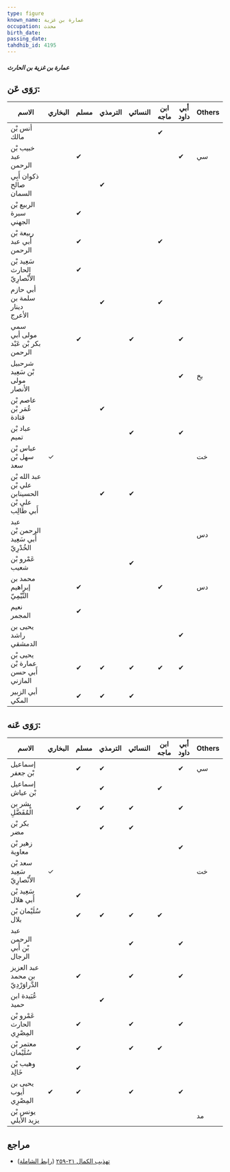 ```yaml
---
type: figure
known_name: عمارة بن غزية
occupation: محدث
birth_date:
passing_date:
tahdhib_id: 4195
---
```

##### عمارة بن غزية بن الحارث

## رَوَى عَن:
| الاسم                                              | البخاري | مسلم | الترمذي | النسائي | ابن ماجه | أبي داود | Others |
| -------------------------------------------------- | ------- | ---- | ------- | ------- | -------- | -------- | ------ |
| أنس بْن مالك                                       |         |      |         |         | ✔        |          |        |
| خبيب بْن عبد الرحمن                                |         | ✔    |         |         |          | ✔        | سي     |
| ذكوان أَبِي صالح السمان                            |         |      | ✔       |         |          |          |        |
| الربيع بْن سبرة الجهني                             |         | ✔    |         |         |          |          |        |
| ربيعة بْن أَبي عبد الرحمن                          |         | ✔    |         |         | ✔        |          |        |
| سَعِيد بْن الحارث الأَنْصارِيّ                     |         | ✔    |         |         |          |          |        |
| أبي حازم سلمة بن دينار الأعرج                      |         |      | ✔       |         | ✔        |          |        |
| سمي مولى أبي بكر بْن عَبْد الرحمن                  |         | ✔    |         | ✔       |          | ✔        |        |
| شرحبيل بْن سَعِيد مولى الأنصار                     |         |      |         |         |          | ✔        | بخ     |
| عاصم بْن عُمَر بْن قتادة                           |         |      | ✔       |         |          |          |        |
| عباد بْن تميم                                      |         |      |         | ✔       |          | ✔        |        |
| عباس بْن سهل بْن سعد                               | ✓       |      |         |         |          |          | خت     |
| عبد الله بْن علي بْن الحسينابن علي بْن أَبي طَالِب |         |      | ✔       | ✔       |          |          |        |
| عبد الرحمن بْن أَبي سَعِيد الخُدْرِيّ              |         |      |         |         |          |          | دس     |
| عَمْرو بْن شعيب                                    |         |      |         | ✔       |          |          |        |
| محمد بن إبراهيم التَّيْمِيّ                        |         | ✔    |         |         | ✔        |          | دس     |
| نعيم المجمر                                        |         | ✔    |         |         |          |          |        |
| يحيى بن راشد الدمشقي                               |         |      |         |         |          | ✔        |        |
| يحيى بْن عمارة بْن أَبي حسن المازني                |         | ✔    | ✔       | ✔       | ✔        | ✔        |        |
| أبي الزبير المكي                                   |         | ✔    | ✔       | ✔       |          |          |        |
## رَوَى عَنه:
| الاسم                              | البخاري | مسلم | الترمذي | النسائي | ابن ماجه | أبي داود | Others |
| ---------------------------------- | ------- | ---- | ------- | ------- | -------- | -------- | ------ |
| إسماعيل بْن جعفر                   |         | ✔    | ✔       |         |          | ✔        | سي     |
| إسماعيل بْن عياش                   |         |      | ✔       |         | ✔        |          |        |
| بشر بن الْمُفَضَّلِ                |         | ✔    | ✔       | ✔       |          | ✔        |        |
| بكر بْن مضر                        |         |      | ✔       | ✔       |          |          |        |
| زهير بْن معاوية                    |         |      |         |         |          | ✔        |        |
| سعد بْن سَعِيد الأَنْصارِيّ        | ✓       |      |         |         |          |          | خت     |
| سَعِيد بْن أَبي هلال               |         | ✔    |         |         |          |          |        |
| سُلَيْمان بْن بلال                 |         | ✔    | ✔       | ✔       | ✔        |          |        |
| عبد الرحمن بْن أَبي الرجال         |         |      |         | ✔       |          | ✔        |        |
| عبد العزيز بن محمد الدَّراوَرْدِيّ |         | ✔    |         | ✔       |          | ✔        |        |
| عُبَيدة ابن حميد                   |         |      | ✔       |         |          |          |        |
| عَمْرو بْن الحارث المِصْرِي        |         | ✔    |         | ✔       |          | ✔        |        |
| معتمر بْن سُلَيْمان                |         | ✔    |         | ✔       | ✔        |          |        |
| وهيب بْن خَالِد                    |         | ✔    |         |         |          |          |        |
| يحيى بن أيوب المِصْرِي             | ✔       | ✔    |         | ✔       |          | ✔        |        |
| يونس بْن يزيد الأيلي               |         |      |         |         |          |          | مد     |
## مراجع
- [تهذيب الكمال ٢١-٢٥٩](obsidian://open?vault=Tahdhib-al-Kamal&file=Figures/٤١٩٥-عمارة%20بن%20غزية%20بن%20الحارث) ([رابط الشاملة](https://shamela.ws/book/3722/10906))